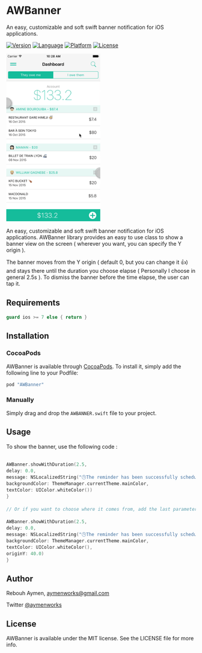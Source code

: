 # AWBanner

An easy, customizable and soft swift banner notification for iOS applications.

[![Version](https://img.shields.io/cocoapods/v/AWBanner.svg?style=flat)](http://cocoapods.org/pods/AWBanner)
[![Language](https://img.shields.io/badge/language-swift-orange.svg)](#)
[![Platform](https://img.shields.io/cocoapods/p/AWBanner.svg?style=flat)](http://cocoapods.org/pods/AWBanner)
[![License](https://img.shields.io/cocoapods/l/AWBanner.svg?style=flat)](http://cocoapods.org/pods/AWBanner)

<img src="Screenshots/GifBanner.gif" width = "250"/>

An easy, customizable and soft swift banner notification for iOS applications.
AWBanner library provides an easy to use class to show a banner view on the screen ( wherever you want, you can specify the Y origin ).

The banner moves from the Y origin ( default 0, but you can change it 👍) and stays there until the duration you choose elapse ( Personally I choose in general 2.5s ).
To dismiss the banner before the time elapse, the user can tap it.

## Requirements

```swift
guard ios >= 7 else { return }
```

## Installation

### CocoaPods

AWBanner is available through [CocoaPods](http://cocoapods.org). To install
it, simply add the following line to your Podfile:

```ruby
pod "AWBanner"
```
### Manually

Simply drag and drop the `AWBANNER.swift` file to your project.

## Usage

To show the banner, use the following code :

```swift

AWBanner.showWithDuration(2.5,
delay: 0.0,
message: NSLocalizedString("🕒The reminder has been successfully scheduled.", comment: "Banner title that informs the user the notification has been successfully scheduled"),
backgroundColor: ThemeManager.currentTheme.mainColor,
textColor: UIColor.whiteColor())
}

// Or if you want to choose where it comes from, add the last parameter yOrigin, like :

AWBanner.showWithDuration(2.5,
delay: 0.0,
message: NSLocalizedString("🕒The reminder has been successfully scheduled.", comment: "Banner title that informs the user the notification has been successfully scheduled"),
backgroundColor: ThemeManager.currentTheme.mainColor,
textColor: UIColor.whiteColor(),
originY: 40.0)
}
```
## Author

Rebouh Aymen, aymenworks@gmail.com

Twitter [@aymenworks](https://twitter.com/aymenworks)

## License

AWBanner is available under the MIT license. See the LICENSE file for more info.
